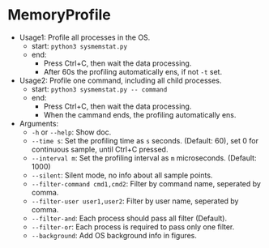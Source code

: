 # MemoryProfile

+ Usage1: Profile all processes in the OS.
    + start: `python3 sysmemstat.py`
    + end: 
        + Press Ctrl+C, then wait the data processing.
        + After 60s the profiling automatically ens, if not `-t` set.
+ Usage2: Profile one command, including all child processes.
    + start: `python3 sysmemstat.py -- command`
    + end: 
        + Press Ctrl+C, then wait the data processing.
        + When the cammand ends, the profiling automatically ens.
+ Arguments:
    + `-h` or `--help`: Show doc.
    + `--time s`: Set the profiling time as `s` seconds. (Default: 60), set 0 for continuous sample, until Ctrl+C pressed.
    + `--interval m`: Set the profiling interval as `m` microseconds. (Default: 1000)
    + `--silent`: Silent mode, no info about all sample points.
    + `--filter-command cmd1,cmd2`: Filter by command name, seperated by comma.
    + `--filter-user user1,user2`: Filter by user name, seperated by comma.
    + `--filter-and`: Each process should pass all filter (Default).
    + `--filter-or`: Each process is required to pass only one filter.
    + `--background`: Add OS background info in figures.
